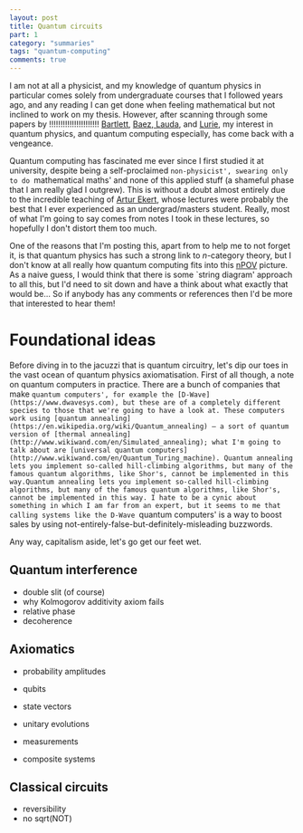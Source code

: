 ```yaml
---
layout: post
title: Quantum circuits
part: 1
category: "summaries"
tags: "quantum-computing"
comments: true
---
```


I am not at all a physicist, and my knowledge of quantum physics in particular comes solely from undergraduate courses that I followed years ago, and any reading I can get done when feeling mathematical but not inclined to work on my thesis.
However, after scanning through some papers by !!!!!!!!!!!!!!!!!!!!!! [Bartlett](https://arxiv.org/abs/math/0512103), [Baez, Lauda](https://arxiv.org/abs/0908.2469), and [Lurie](https://arxiv.org/abs/0905.0465), my interest in quantum physics, and quantum computing especially, has come back with a vengeance.

<!--more-->

Quantum computing has fascinated me ever since  I first studied it at university, despite being a self-proclaimed `non-physicist', swearing only to do `mathematical maths' and none of this applied stuff (a shameful phase that I am really glad I outgrew).
This is without a doubt almost entirely due to the incredible teaching of [Artur Ekert](http://www.arturekert.org), whose lectures were probably the best that I ever experienced as an undergrad/masters student.
Really, most of what I'm going to say comes from notes I took in these lectures, so hopefully I don't distort them too much.

One of the reasons that I'm posting this, apart from to help me to not forget it, is that quantum physics has such a strong link to $n$-category theory, but I don't know at all really how quantum computing fits into this [nPOV](https://ncatlab.org/nlab/show/nPOV) picture.
As a naive guess, I would think that there is some `string diagram' approach to all this, but I'd need to sit down and have a think about what exactly that would be...
So if anybody has any comments or references then I'd be more that interested to hear them!

# Foundational ideas #

Before diving in to the jacuzzi that is quantum circuitry, let's dip our toes in the vast ocean of quantum physics axiomatisation.
First of all though, a note on quantum computers in practice.
There are a bunch of companies that make `quantum computers', for example the [D-Wave](https://www.dwavesys.com), but these are of a completely different species to those that we're going to have a look at.
These computers work using [quantum annealing](https://en.wikipedia.org/wiki/Quantum_annealing) – a sort of quantum version of [thermal annealing](http://www.wikiwand.com/en/Simulated_annealing); what I'm going to talk about are [universal quantum computers](http://www.wikiwand.com/en/Quantum_Turing_machine).
Quantum annealing lets you implement so-called hill-climbing algorithms, but many of the famous quantum algorithms, like Shor's, cannot be implemented in this way.Quantum annealing lets you implement so-called hill-climbing algorithms, but many of the famous quantum algorithms, like Shor's, cannot be implemented in this way.
I hate to be a cynic about something in which I am far from an expert, but it seems to me that calling systems like the D-Wave `quantum computers' is a way to boost sales by using not-entirely-false-but-definitely-misleading buzzwords.

Any way, capitalism aside, let's go get our feet wet.

## Quantum interference

- double slit (of course)
- why Kolmogorov additivity axiom fails
- relative phase
- decoherence

## Axiomatics

- probability amplitudes
- qubits

- state vectors
- unitary evolutions
- measurements
- composite systems

## Classical circuits

- reversibility
- no sqrt(NOT)

